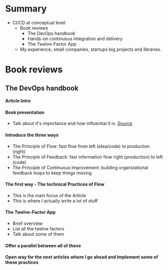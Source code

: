 # Summary
- CI/CD at conceptual level 
	- Book reviews
		- The DevOps handbook
		- Hands-on continuous integration and delivery
		- The Twelve-Factor App
	- My experience, small companies, startups big projects and libraries.



# Book reviews

## The DevOps handbook

#### Article Intro
#### Book presentation
- Talk about it's importance and how influential it is.  [Source](https://medium.com/slashdeploy/book-review-the-devops-handbook-15a7c64aeb68)

#### Introduce the three ways
- The Principle of Flow: fast flow from left (idea/code) to production (right)
- The Principle of Feedback: fast information flow right (production) to left (code)
- The Principle of Continuous Improvement: building organizational feedback loops to keep things moving

#### The first way - The technical Practices of Flow
- This is the main focus of the Article
- This is where I actually write a lot of stuff


#### The Twelve-Factor App
- Brief overview
- List all the twelve factors
- Talk about some of them


#### Offer a parallel between all of these


#### Open way for the next articles where I go ahead and Implement some of these practices

